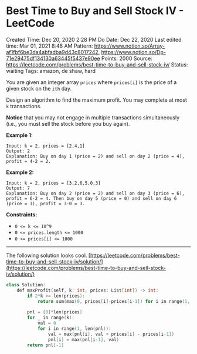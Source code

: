 # Best Time to Buy and Sell Stock IV - LeetCode

Created Time: Dec 20, 2020 2:28 PM
Do Date: Dec 22, 2020
Last edited time: Mar 01, 2021 8:48 AM
Pattern: https://www.notion.so/Array-af1fbf6be3da4abfadba9d43c8017242, https://www.notion.so/Dp-71e29475df134130a63445f5437e90ee
Points: 2000
Source: https://leetcode.com/problems/best-time-to-buy-and-sell-stock-iv/
Status: waiting
Tags: amazon, de shaw, hard

You are given an integer array `prices` where `prices[i]` is the price of a given stock on the `ith` day.

Design an algorithm to find the maximum profit. You may complete at most `k` transactions.

**Notice** that you may not engage in multiple transactions simultaneously (i.e., you must sell the stock before you buy again).

**Example 1:**

```
Input: k = 2, prices = [2,4,1]
Output: 2
Explanation: Buy on day 1 (price = 2) and sell on day 2 (price = 4), profit = 4-2 = 2.

```

**Example 2:**

```
Input: k = 2, prices = [3,2,6,5,0,3]
Output: 7
Explanation: Buy on day 2 (price = 2) and sell on day 3 (price = 6), profit = 6-2 = 4. Then buy on day 5 (price = 0) and sell on day 6 (price = 3), profit = 3-0 = 3.

```

**Constraints:**

- `0 <= k <= 10^9`
- `0 <= prices.length <= 1000`
- `0 <= prices[i] <= 1000`

---

The following solution looks cool. [https://leetcode.com/problems/best-time-to-buy-and-sell-stock-iv/solution/](https://leetcode.com/problems/best-time-to-buy-and-sell-stock-iv/solution/)

```cpp
class Solution:
    def maxProfit(self, k: int, prices: List[int]) -> int:
        if 2*k >= len(prices): 
            return sum(max(0, prices[i]-prices[i-1]) for i in range(1, len(prices)))
        
        pnl = [0]*len(prices)
        for _ in range(k):
            val = 0
            for i in range(1, len(pnl)): 
                val = max(pnl[i], val + prices[i] - prices[i-1]) 
                pnl[i] = max(pnl[i-1], val)
        return pnl[-1]
```